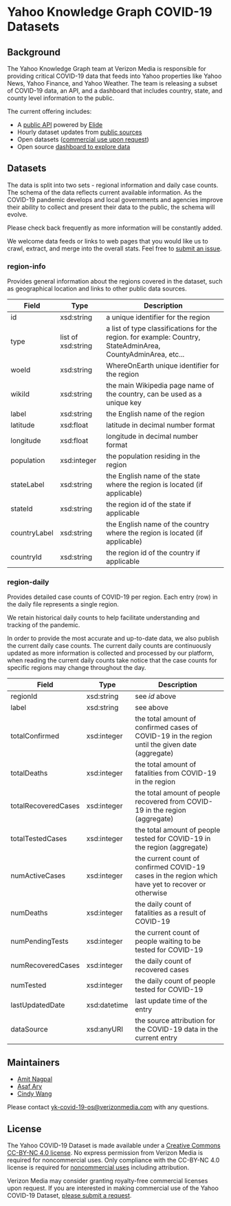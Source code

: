 # Yahoo Knowledge Graph COVID-19 Datasets

## Background

The Yahoo Knowledge Graph team at Verizon Media is responsible for providing critical COVID-19 data that feeds into Yahoo properties like Yahoo News, Yahoo Finance, and Yahoo Weather. The team is releasing a subset of COVID-19 data, an API, and a dashboard that includes country, state, and county level information to the public.

The current offering includes:

* A [public API](https://github.com/yahoo/covid-19-api/) powered by [Elide](https://elide.io/)
* Hourly dataset updates from [public sources](https://github.com/yahoo/covid-19-data/blob/master/data-sources.md)
* Open datasets ([commercial use upon request](https://docs.google.com/forms/d/e/1FAIpQLSdINfXR6S0ZmOGSvdvg4WUKzhqvDxltLoa4q4btQ4gkJokTPw/viewform]))
* Open source [dashboard to explore data](https://yahoo.github.io/covid-19-dashboard)

## Datasets

The data is split into two sets - regional information and daily case counts. The schema of the data reflects current available information. As the COVID-19 pandemic develops and local governments and agencies improve their ability to collect and present their data to the public, the schema will evolve. 

Please check back frequently as more information will be constantly added.

We welcome data feeds or links to web pages that you would like us to crawl, extract, and merge into the overall stats. Feel free to [submit an issue](https://github.com/yahoo/covid-19-data/issues/new).

### region-info
Provides general information about the regions covered in the dataset, such as geographical location and links to other public data sources.

| Field               | Type        | Description |
|---------------------|-------------|-------------|
| id                  | xsd:string  | a unique identifier for the region |
| type                | list of xsd:string | a list of type classifications for the region. for example: Country, StateAdminArea, CountyAdminArea, etc... |
| woeId               | xsd:string  | WhereOnEarth unique identifier for the region |
| wikiId              | xsd:string  | the main Wikipedia page name of the country, can be used as a unique key |
| label               | xsd:string  | the English name of the region |
| latitude            | xsd:float   | latitude in decimal number format |
| longitude           | xsd:float   | longitude in decimal number format |
| population          | xsd:integer | the population residing in the region |
| stateLabel          | xsd:string  | the English name of the state where the region is located (if applicable) |
| stateId             | xsd:string  | the region id of the state if applicable |
| countryLabel        | xsd:string  | the English name of the country where the region is located (if applicable) |
| countryId           | xsd:string  | the region id of the country if applicable |

### region-daily

Provides detailed case counts of COVID-19 per region. Each entry (row) in the daily file represents a single region.

We retain historical daily counts to help facilitate understanding and tracking of the pandemic.

In order to provide the most accurate and up-to-date data, we also publish the current daily case counts. The current daily counts are continuously updated as more information is collected and processed by our platform,
when reading the current daily counts take notice that the case counts for specific regions may change throughout the day.

| Field               | Type        | Description |
|---------------------|-------------|-------------|
| regionId            | xsd:string  | see _id_ above |
| label               | xsd:string  | see above      |
| totalConfirmed      | xsd:integer | the total amount of confirmed cases of COVID-19 in the region until the given date (aggregate) |
| totalDeaths         | xsd:integer | the total amount of fatalities from COVID-19 in the region |
| totalRecoveredCases | xsd:integer | the total amount of people recovered from COVID-19 in the region (aggregate) |
| totalTestedCases    | xsd:integer | the total amount of people tested for COVID-19 in the region (aggregate) |
| numActiveCases      | xsd:integer | the current count of confirmed COVID-19 cases in the region which have yet to recover or otherwise |
| numDeaths           | xsd:integer | the daily count of fatalities as a result of COVID-19 |
| numPendingTests     | xsd:integer | the current count of people waiting to be tested for COVID-19 |
| numRecoveredCases   | xsd:integer | the daily count of recovered cases |
| numTested           | xsd:integer | the daily count of people tested for COVID-19 |
| lastUpdatedDate     | xsd:datetime| last update time of the entry |
| dataSource          | xsd:anyURI  | the source attribution for the COVID-19 data in the current entry |

## Maintainers

+ [Amit Nagpal](https://www.linkedin.com/in/amitnagpal09/)
+ [Asaf Ary](https://www.linkedin.com/in/asafary/)
+ [Cindy Wang](https://www.linkedin.com/in/cindy-wang-365233/)

Please contact yk-covid-19-os@verizonmedia.com with any questions.

## License

The Yahoo COVID-19 Dataset is made available under a [Creative Commons CC-BY-NC 4.0 license](https://creativecommons.org/licenses/by-nc/4.0/legalcode).  No express permission from Verizon Media is required for noncommercial uses.  Only compliance with the CC-BY-NC 4.0 license is required for [noncommercial uses](https://wiki.creativecommons.org/wiki/NonCommercial_interpretation) including attribution.

Verizon Media may consider granting royalty-free commercial licenses upon request.  If you are interested in making commercial use of the Yahoo COVID-19 Dataset, [please submit a request](https://docs.google.com/forms/d/e/1FAIpQLSdINfXR6S0ZmOGSvdvg4WUKzhqvDxltLoa4q4btQ4gkJokTPw/viewform).
